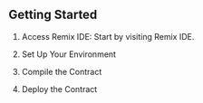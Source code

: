## Getting Started

1. Access Remix IDE: Start by visiting Remix IDE.

2. Set Up Your Environment

3. Compile the Contract

4. Deploy the Contract
